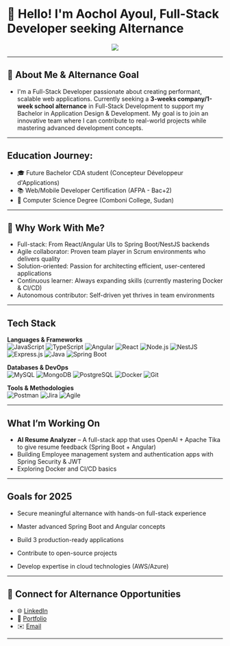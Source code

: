 # 👋 Hello! I'm Aochol Ayoul, Full-Stack Developer seeking Alternance
<p align="center">
  <a href="https://github.com/shawilayoul">
    <img src="https://readme-typing-svg.herokuapp.com/?lines=Seeking+3w/1w+alternance+in+Full-Stack;Spring+Boot+|+Angular+|+React+|+NestJS;Passionate+about+clean+code+and+user-centered+apps;Lifelong+learner+and+team+player&center=true&width=600&height=45" />
  </a>
</p>

---

## 🎯 About Me & Alternance Goal
- I'm a Full-Stack Developer passionate about creating performant, scalable web applications. Currently seeking a **3-weeks company/1-week school alternance** in Full-Stack Development to support my Bachelor in Application Design & Development. My goal is to join an innovative team where I can contribute to real-world projects while mastering advanced development concepts.
---

## Education Journey:
- 🎓 Future Bachelor CDA student (Concepteur Développeur d'Applications)
- 📚 Web/Mobile Developer Certification (AFPA - Bac+2)
- 🏫 Computer Science Degree (Comboni College, Sudan)

---

## 🌟 Why Work With Me?
+ Full-stack: From React/Angular UIs to Spring Boot/NestJS backends
+ Agile collaborator: Proven team player in Scrum environments who delivers quality
+ Solution-oriented: Passion for architecting efficient, user-centered applications
+ Continuous learner: Always expanding skills (currently mastering Docker & CI/CD)
+ Autonomous contributor: Self-driven yet thrives in team environments

---

##  Tech Stack
**Languages & Frameworks**  
![JavaScript](https://img.shields.io/badge/-JavaScript-F7DF1E?logo=javascript&logoColor=black)
![TypeScript](https://img.shields.io/badge/-TypeScript-3178C6?logo=typescript&logoColor=white)
![Angular](https://img.shields.io/badge/-Angular-DD0031?logo=angular&logoColor=white)
![React](https://img.shields.io/badge/-React-61DAFB?logo=react&logoColor=black)
![Node.js](https://img.shields.io/badge/-Node.js-339933?logo=nodedotjs&logoColor=white)
![NestJS](https://img.shields.io/badge/-NestJS-E0234E?logo=nestjs&logoColor=white)
![Express.js](https://img.shields.io/badge/-Express-000000?logo=express&logoColor=white)
![Java](https://img.shields.io/badge/-Java-ED8B00?logo=java&logoColor=white)
![Spring Boot](https://img.shields.io/badge/-Spring_Boot-6DB33F?logo=springboot&logoColor=white)

**Databases & DevOps**  
![MySQL](https://img.shields.io/badge/-MySQL-4479A1?logo=mysql&logoColor=white)
![MongoDB](https://img.shields.io/badge/-MongoDB-47A248?logo=mongodb&logoColor=white)
![PostgreSQL](https://img.shields.io/badge/-PostgreSQL-4169E1?logo=postgresql&logoColor=white)
![Docker](https://img.shields.io/badge/-Docker-2496ED?logo=docker&logoColor=white)
![Git](https://img.shields.io/badge/-Git-F05032?logo=git&logoColor=white)

**Tools & Methodologies**  
![Postman](https://img.shields.io/badge/-Postman-FF6C37?logo=postman&logoColor=white)
![Jira](https://img.shields.io/badge/-Jira-0052CC?logo=jira&logoColor=white)
![Agile](https://img.shields.io/badge/-Agile-0091D5?logo=agile&logoColor=white)

---

##  What I’m Working On

-  **AI Resume Analyzer** – A full-stack app that uses OpenAI + Apache Tika to give resume feedback (Spring Boot + Angular)
-  Building Employee management system and authentication apps with Spring Security & JWT
-  Exploring Docker and CI/CD basics
  
---

##  Goals for 2025

- Secure meaningful alternance with hands-on full-stack experience

 - Master advanced Spring Boot and Angular concepts

- Build 3 production-ready applications

- Contribute to open-source projects

- Develop expertise in cloud technologies (AWS/Azure)

---

## 🤝 Connect for Alternance Opportunities

- 🌐 [LinkedIn](https://www.linkedin.com/in/aochol-ayoul-mojowok-654a7121a/)
- 🎨 [Portfolio](https://aocholportfolio.netlify.app/)
- ✉️ [Email](mailto:aocholayoul9@gmail.com)
---

